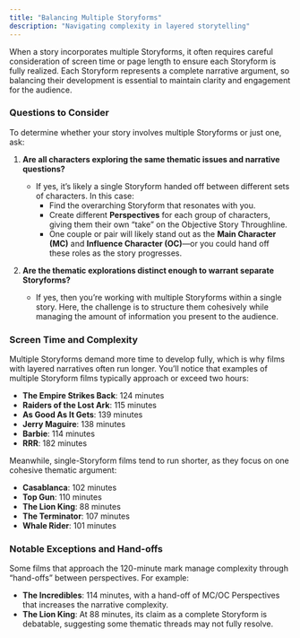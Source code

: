 ```yaml
---
title: "Balancing Multiple Storyforms"
description: "Navigating complexity in layered storytelling"
---
```


When a story incorporates multiple Storyforms, it often requires careful consideration of screen time or page length to ensure each Storyform is fully realized. Each Storyform represents a complete narrative argument, so balancing their development is essential to maintain clarity and engagement for the audience. 

### Questions to Consider

To determine whether your story involves multiple Storyforms or just one, ask:

1. **Are all characters exploring the same thematic issues and narrative questions?**
   - If yes, it’s likely a single Storyform handed off between different sets of characters. In this case:
     - Find the overarching Storyform that resonates with you.
     - Create different **Perspectives** for each group of characters, giving them their own “take” on the Objective Story Throughline.
     - One couple or pair will likely stand out as the **Main Character (MC)** and **Influence Character (OC)**—or you could hand off these roles as the story progresses.

2. **Are the thematic explorations distinct enough to warrant separate Storyforms?**
   - If yes, then you’re working with multiple Storyforms within a single story. Here, the challenge is to structure them cohesively while managing the amount of information you present to the audience.

### Screen Time and Complexity

Multiple Storyforms demand more time to develop fully, which is why films with layered narratives often run longer. You’ll notice that examples of multiple Storyform films typically approach or exceed two hours:

- **The Empire Strikes Back**: 124 minutes  
- **Raiders of the Lost Ark**: 115 minutes  
- **As Good As It Gets**: 139 minutes  
- **Jerry Maguire**: 138 minutes  
- **Barbie**: 114 minutes  
- **RRR**: 182 minutes  

Meanwhile, single-Storyform films tend to run shorter, as they focus on one cohesive thematic argument:

- **Casablanca**: 102 minutes  
- **Top Gun**: 110 minutes  
- **The Lion King**: 88 minutes  
- **The Terminator**: 107 minutes  
- **Whale Rider**: 101 minutes  

### Notable Exceptions and Hand-offs

Some films that approach the 120-minute mark manage complexity through “hand-offs” between perspectives. For example:

- **The Incredibles**: 114 minutes, with a hand-off of MC/OC Perspectives that increases the narrative complexity.  
- **The Lion King**: At 88 minutes, its claim as a complete Storyform is debatable, suggesting some thematic threads may not fully resolve.